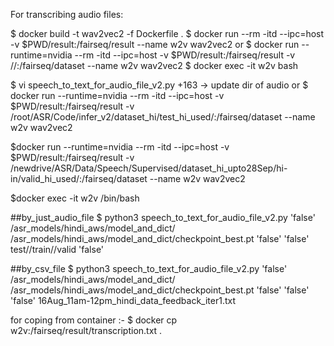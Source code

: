 For transcribing audio files:

$ docker build -t wav2vec2 -f Dockerfile .
$ docker run --rm -itd --ipc=host -v $PWD/result:/fairseq/result --name w2v wav2vec2
or
$ docker run --runtime=nvidia --rm -itd --ipc=host -v $PWD/result:/fairseq/result -v /<psth for audio that will be transcripted>/:/fairseq/dataset --name w2v wav2vec2
$ docker exec -it w2v bash

$ vi speech_to_text_for_audio_file_v2.py +163  → update dir of audio
or
$ docker run --runtime=nvidia --rm -itd --ipc=host -v $PWD/result:/fairseq/result -v /root/ASR/Code/infer_v2/dataset_hi/test_hi_used/:/fairseq/dataset --name w2v wav2vec2

$docker run --runtime=nvidia --rm -itd --ipc=host -v $PWD/result:/fairseq/result -v /newdrive/ASR/Data/Speech/Supervised/dataset_hi_upto28Sep/hi-in/valid_hi_used/:/fairseq/dataset --name w2v wav2vec2

$docker exec -it w2v /bin/bash

##by_just_audio_file
$ python3 speech_to_text_for_audio_file_v2.py 'false' /asr_models/hindi_aws/model_and_dict/ /asr_models/hindi_aws/model_and_dict/checkpoint_best.pt 'false' 'false' test//train//valid 'false'

##by_csv_file
$ python3 speech_to_text_for_audio_file_v2.py 'false' /asr_models/hindi_aws/model_and_dict/ /asr_models/hindi_aws/model_and_dict/checkpoint_best.pt 'false' 'false' 'false' 16Aug_11am-12pm_hindi_data_feedback_iter1.txt



for coping from container :-
$ docker cp w2v:/fairseq/result/transcription.txt .
